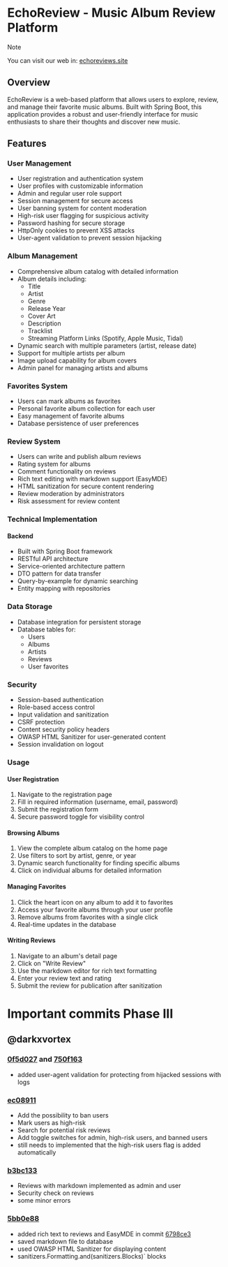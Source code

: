 # EchoReview - Music Album Review Platform
> [!NOTE]
> You can visit our web in: [echoreviews.site](https://echoreviews.site)
## Overview
EchoReview is a web-based platform that allows users to explore, review, and manage their favorite music albums. Built with Spring Boot, this application provides a robust and user-friendly interface for music enthusiasts to share their thoughts and discover new music.

## Features
### User Management
- User registration and authentication system
- User profiles with customizable information
- Admin and regular user role support
- Session management for secure access
- User banning system for content moderation
- High-risk user flagging for suspicious activity
- Password hashing for secure storage
- HttpOnly cookies to prevent XSS attacks
- User-agent validation to prevent session hijacking
### Album Management
- Comprehensive album catalog with detailed information
- Album details including:
  - Title
  - Artist
  - Genre
  - Release Year
  - Cover Art
  - Description
  - Tracklist
  - Streaming Platform Links (Spotify, Apple Music, Tidal)
- Dynamic search with multiple parameters (artist, release date)
- Support for multiple artists per album
- Image upload capability for album covers
- Admin panel for managing artists and albums
### Favorites System
- Users can mark albums as favorites
- Personal favorite album collection for each user
- Easy management of favorite albums
- Database persistence of user preferences
### Review System
- Users can write and publish album reviews
- Rating system for albums
- Comment functionality on reviews
- Rich text editing with markdown support (EasyMDE)
- HTML sanitization for secure content rendering
- Review moderation by administrators
- Risk assessment for review content 
### Technical Implementation
#### Backend
- Built with Spring Boot framework
- RESTful API architecture
- Service-oriented architecture pattern
- DTO pattern for data transfer
- Query-by-example for dynamic searching
- Entity mapping with repositories
### Data Storage
- Database integration for persistent storage
- Database tables for:
  - Users
  - Albums
  - Artists
  - Reviews
  - User favorites
### Security
- Session-based authentication
- Role-based access control
- Input validation and sanitization
- CSRF protection
- Content security policy headers
- OWASP HTML Sanitizer for user-generated content
- Session invalidation on logout
### Usage
#### User Registration
1. Navigate to the registration page 
2. Fill in required information (username, email, password)
2. Submit the registration form
3. Secure password toggle for visibility control
#### Browsing Albums
1. View the complete album catalog on the home page
2. Use filters to sort by artist, genre, or year
3. Dynamic search functionality for finding specific albums
4. Click on individual albums for detailed information
#### Managing Favorites
1. Click the heart icon on any album to add it to favorites
2. Access your favorite albums through your user profile
3. Remove albums from favorites with a single click
4. Real-time updates in the database
#### Writing Reviews
1. Navigate to an album's detail page
2. Click on "Write Review"
3. Use the markdown editor for rich text formatting
4. Enter your review text and rating
5. Submit the review for publication after sanitization

# Important commits Phase III

## @darkxvortex

### [0f5d027](https://github.com/DWS-2025/project-grupo-5/commit/0f5d0271af03e08d1efa055b47b12b778f219f30) and [750f163](https://github.com/DWS-2025/project-grupo-5/commit/750f1630b4fa4bc8b081ff973d0a6e156a0c3ae7)
- added user-agent validation for protecting from hijacked sessions with logs

### [ec08911](https://github.com/DWS-2025/project-grupo-5/commit/ec0891180f3a2d338565cea9d6d1bab2b526ae5c)
- Add the possibility to ban users
- Mark users as high-risk
- Search for potential risk reviews
- Add toggle switches for admin, high-risk users, and banned users
- still needs to implemented that the high-risk users flag is added automatically


### [b3bc133](https://github.com/DWS-2025/project-grupo-5/commit/b3bc1336622e80cfc07b629265ff1fb7fc20a310)
- Reviews with markdown implemented as admin and user
- Security check on reviews
- some minor errors

### [5bb0e88](https://github.com/DWS-2025/project-grupo-5/commit/5bb0e8874f9111516821e9b23de0e3dba3e8d129)
  - added rich text to reviews and EasyMDE in commit [6798ce3](https://github.com/DWS-2025/project-grupo-5/commit/6798ce36448194c96ca6b4736df7f9375014a216)
  - saved markdown file to database
  - used OWASP HTML Sanitizer for displaying content
  - sanitizers.Formatting.and(sanitizers.Blocks)` blocks <script> tags
  - these tags are removed during sanitization
  - content is render securely

### [dd8be52](https://github.com/DWS-2025/project-grupo-5/commit/dd8be52c2149a33c6f518cf0c63a676846ab9e43)
- Toggle visibility of the password
- Password are now hashed in the database
- If a session is closed (log out), the session is invalidated.
- Cookies are now HttpOnly
- Admin Role implemented successfully

### [fb7d55e](https://github.com/DWS-2025/project-grupo-5/commit/fb7d55e48255766301092812bb779baeeaeb32a3)
- Added CSRF

### [40ec2b0](https://github.com/DWS-2025/project-grupo-5/commit/40ec2b03e49b33f68064378d33a92555483debe2)
  - Dinamic search with Query-by-examples spring boot
  - More changes




## @M0ntoto

### [numerodelcomit](url_del_comit)
- Descripción

## @paaul19

- [961e7b1](https://github.com/DWS-2025/project-grupo-5/commit/961e7b1e8cb4002028dfd9ab5c0e067c82cdc7f2)
  - PDFs can be uploaded via the AP
    
- [15a0ad9](https://github.com/DWS-2025/project-grupo-5/commit/15a0ad9e302e1add569229d47ae31c6cb73ef863)
  - Followers and followings are back. 
  - Users can upload PDFs.
    
- [96bfb86](https://github.com/DWS-2025/project-grupo-5/commit/96bfb86c59e0a30db7d624e731c2968c666de1c4)
  - Review functionality via the API completed
    
- [570e7f0](https://github.com/DWS-2025/project-grupo-5/commit/570e7f09ead1fe227a24f015373ce5818e16dbf2)
  - Added functionality to view followers and following via the API. 
  - Added functionality to like and unlike albums.

- [727103f](https://github.com/DWS-2025/project-grupo-5/commit/727103f937e717c8b4930fb5f523b2f7d5c852be)
  - Added functionality to view top ratings and top likes on albums via the API. 
  - Fixed album ratings.

## @noegomezz

### [numerodelcomit](url_del_comit)
- Descripción
   
---
## Project Structure
```
project-grupo-5/
├── src/
│   ├── main/
│   │   ├── java/
│   │   │   └── com/echoreviews/
│   │   │       ├── config/
│   │   │       ├── controller/
│   │   │       │   ├── api/
│   │   │       ├── dto/
│   │   │       ├── mapper/
│   │   │       ├── model/
│   │   │       ├── repository/
│   │   │       ├── security/
│   │   │       ├── service/
│   │   │       ├── util/
│   │   │       └── EchoReviewsApplication.java
│   │   └── resources/
│   │       ├── static/
│   │       │   ├── css/
│   │       │   └── images/
│   │       ├── templates/
│   │       │   ├── album/
│   │       │   ├── artist/
│   │       │   ├── auth/
│   │       │   ├── fragments/
│   │       │   ├── review/
│   │       │   ├── reviews/
│   │       │   ├── user/
│   │       │   └── error.html
│   │       └── application.properties
├── pom.xml
└── README.md
```

## Contributors
- darkxvortex
- paaul19
- M0ntoto
- noegomezz
